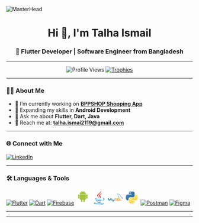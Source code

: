 ![MasterHead](https://www.yudiz.com/wp-content/uploads/2019/06/mobile-app-development-social.jpg)

<h1 align="center">Hi 👋, I'm Talha Ismail</h1>
<h3 align="center">🚀 Flutter Developer | Software Engineer from Bangladesh</h3>

---

<p align="center">
  <img src="https://komarev.com/ghpvc/?username=talhaismail2119&label=Profile%20Views&color=0e75b6&style=flat" alt="Profile Views" />
  <a href="https://github.com/ryo-ma/github-profile-trophy"><img src="https://github-profile-trophy.vercel.app/?username=talhaismail2119&theme=onedark&margin-w=10&margin-h=10" alt="Trophies" /></a>
</p>

---

### 👨‍💻 About Me

- 🔭 I’m currently working on **[BPPSHOP Shopping App](https://play.google.com/store/apps/details?id=com.excelitai.bppshopapp&hl=en_US&gl=TR)**
- 🌱 Expanding my skills in **Android Development**
- 💬 Ask me about **Flutter, Dart, Java**
- 📧 Reach me at: **talha.ismai2119@gmail.com**

---

### 🌐 Connect with Me
<p align="left">
<a href="https://www.linkedin.com/in/talha-ismail-9067a5230/" target="blank"><img align="center" src="https://raw.githubusercontent.com/rahuldkjain/github-profile-readme-generator/master/src/images/icons/Social/linked-in-alt.svg" alt="LinkedIn" height="30" width="40" /></a>
</p>

---

### 🛠️ Languages & Tools

<p align="left">
  <a href="https://flutter.dev" target="_blank"><img src="https://www.vectorlogo.zone/logos/flutterio/flutterio-icon.svg" alt="Flutter" width="40" height="40"/></a>
  <a href="https://dart.dev" target="_blank"><img src="https://www.vectorlogo.zone/logos/dartlang/dartlang-icon.svg" alt="Dart" width="40" height="40"/></a>
  <a href="https://firebase.google.com/" target="_blank"><img src="https://www.vectorlogo.zone/logos/firebase/firebase-icon.svg" alt="Firebase" width="40" height="40"/></a>
  <a href="https://developer.android.com" target="_blank"><img src="https://raw.githubusercontent.com/devicons/devicon/master/icons/android/android-original-wordmark.svg" alt="Android" width="40" height="40"/></a>
  <a href="https://www.java.com" target="_blank"><img src="https://raw.githubusercontent.com/devicons/devicon/master/icons/java/java-original.svg" alt="Java" width="40" height="40"/></a>
  <a href="https://www.mysql.com/" target="_blank"><img src="https://raw.githubusercontent.com/devicons/devicon/master/icons/mysql/mysql-original-wordmark.svg" alt="MySQL" width="40" height="40"/></a>
  <a href="https://www.python.org" target="_blank"><img src="https://raw.githubusercontent.com/devicons/devicon/master/icons/python/python-original.svg" alt="Python" width="40" height="40"/></a>
  <a href="https://postman.com" target="_blank"><img src="https://www.vectorlogo.zone/logos/getpostman/getpostman-icon.svg" alt="Postman" width="40" height="40"/></a>
  <a href="https://www.figma.com/" target="_blank"><img src="https://www.vectorlogo.zone/logos/figma/figma-icon.svg" alt="Figma" width="40" height="40"/></a>
</p>

---
<!--  
### ☕ Support My Work
<p><a href="https://www.buymeacoffee.com/TalhaIsmail2119"> <img src="https://cdn.buymeacoffee.com/buttons/v2/default-yellow.png" height="50" width="210" alt="Buy Me A Coffee" /></a></p>
-->
---
<!-- 
### 📊 GitHub Stats
<p align="center">
  <img src="https://github-readme-stats.vercel.app/api?username=talhaismail2119&show_icons=true&theme=tokyonight" alt="GitHub Stats" />
</p>

<p align="center">
  <img src="https://github-readme-streak-stats.herokuapp.com/?user=talhaismail2119&theme=tokyonight" alt="GitHub Streak" />
</p>

<p align="center">
  <img src="https://github-readme-stats.vercel.app/api/top-langs/?username=talhaismail2119&layout=compact&theme=tokyonight" alt="Top Languages" />
</p>
-->
